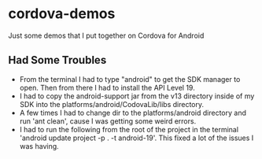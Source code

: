 cordova-demos
=============

Just some demos that I put together on Cordova for Android

Had Some Troubles
-------------
- From the terminal I had to type "android" to get the SDK manager to open. Then from there I had to install the API Level 19. 
- I had to copy the android-support jar from the v13 directory inside of my SDK into the platforms/android/CodovaLib/libs directory. 
- A few times I had to change dir to the platforms/android directory and run 'ant clean', cause I was getting some weird errors. 
- I had to run the following from the root of the project in the terminal 'android update project -p . -t android-19'. This fixed a lot of the issues I was having. 
